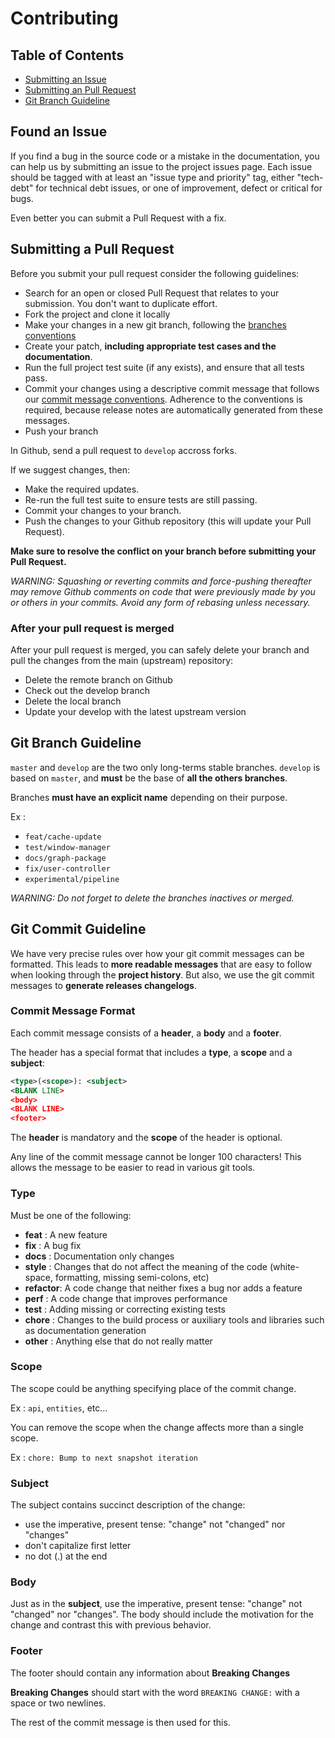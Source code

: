 # **Contributing**

## Table of Contents

* [Submitting an Issue](#Found-an-Issue?)
* [Submitting an Pull Request](#Submitting-a-Pull-Request)
* [Git Branch Guideline](#Git-Branch-Guideline)

## **Found an Issue**

If you find a bug in the source code or a mistake in the documentation, you can help us by submitting an issue to the project issues page.
Each issue should be tagged with at least an "issue type and priority" tag, either "tech-debt" for technical debt issues, or one of improvement, defect or critical for bugs.

Even better you can submit a Pull Request with a fix.

## **Submitting a Pull Request**

Before you submit your pull request consider the following guidelines:

* Search for an open or closed Pull Request that relates to your submission. You don't want to duplicate effort.
* Fork the project and clone it locally
* Make your changes in a new git branch, following the [branches conventions](#git-branch-guideline)
* Create your patch, **including appropriate test cases and the documentation**.
* Run the full project test suite (if any exists), and ensure that all tests pass.
* Commit your changes using a descriptive commit message that follows our [commit message conventions](#git-commit-guideline). Adherence to the conventions is required, because release notes are automatically generated from these messages.
* Push your branch

In Github, send a pull request to `develop` accross forks.

If we suggest changes, then:

* Make the required updates.
* Re-run the full test suite to ensure tests are still passing.
* Commit your changes to your branch.
* Push the changes to your Github repository (this will update your Pull Request).

**Make sure to resolve the conflict on your branch before submitting your Pull Request.**

_WARNING: Squashing or reverting commits and force-pushing thereafter may remove Github comments on code that were previously made by you or others in your commits. Avoid any form of rebasing unless necessary._

### After your pull request is merged

After your pull request is merged, you can safely delete your branch and pull the changes from the main (upstream) repository:

* Delete the remote branch on Github
* Check out the develop branch
* Delete the local branch
* Update your develop with the latest upstream version

## **Git Branch Guideline**

`master` and `develop` are the two only long-terms stable branches. `develop` is based on `master`, and **must** be the base of **all the others branches**.

Branches **must have an explicit name** depending on their purpose.

Ex :

* `feat/cache-update`
* `test/window-manager`
* `docs/graph-package`
* `fix/user-controller`
* `experimental/pipeline`

_WARNING: Do not forget to delete the branches inactives or merged._

## **Git Commit Guideline**

We have very precise rules over how your git commit messages can be formatted. This leads to **more readable messages** that are easy to follow when looking through the **project history**. But also, we use the git commit messages to **generate releases changelogs**.

### Commit Message Format

Each commit message consists of a **header**, a **body** and a **footer**.

The header has a special format that includes a **type**, a **scope** and a **subject**:

```xml
<type>(<scope>): <subject>
<BLANK LINE>
<body>
<BLANK LINE>
<footer>
```

The **header** is mandatory and the **scope** of the header is optional.

Any line of the commit message cannot be longer 100 characters! This allows the message to be easier to read in various git tools.

### Type

Must be one of the following:

* **feat**    : A new feature
* **fix**     : A bug fix
* **docs**    : Documentation only changes
* **style**   : Changes that do not affect the meaning of the code (white-space, formatting, missing semi-colons, etc)
* **refactor**: A code change that neither fixes a bug nor adds a feature
* **perf**    : A code change that improves performance
* **test**    : Adding missing or correcting existing tests
* **chore**   : Changes to the build process or auxiliary tools and libraries such as documentation generation
* **other**   : Anything else that do not really matter

### Scope

The scope could be anything specifying place of the commit change.

Ex : `api`, `entities`, etc...

You can remove the scope when the change affects more than a single scope.

Ex : `chore: Bump to next snapshot iteration`

### Subject

The subject contains succinct description of the change:

* use the imperative, present tense: "change" not "changed" nor "changes"
* don't capitalize first letter
* no dot (.) at the end

### Body

Just as in the **subject**, use the imperative, present tense: "change" not "changed" nor "changes". The body should include the motivation for the change and contrast this with previous behavior.

### Footer

The footer should contain any information about **Breaking Changes**

**Breaking Changes** should start with the word `BREAKING CHANGE:` with a space or two newlines.

The rest of the commit message is then used for this.
